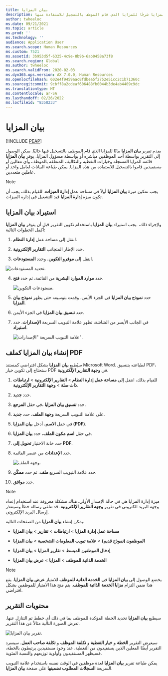 ```yaml
---
title: بيان المزايا
description: يقدم تقرير بيان المزايا شرحًا للمزايا الذي قام الموظف بالتسجيل للاستفادة منها.
author: twheeloc
ms.date: 09/21/2021
ms.topic: article
ms.prod: ''
ms.technology: ''
audience: Application User
ms.search.scope: Human Resources
ms.custom: 7521
ms.assetid: 3b953d5f-6325-4c9e-8b9b-6ab0458a73f8
ms.search.region: Global
ms.author: twheeloc
ms.search.validFrom: 2020-02-03
ms.dyn365.ops.version: AX 7.0.0, Human Resources
ms.openlocfilehash: 602e4f9459aac8fdbea5f2752e51cc2c1b71360c
ms.sourcegitcommit: 9cbff8a2cdeaf606488fb0044b3de4ab4409c9dc
ms.translationtype: HT
ms.contentlocale: ar-SA
ms.lasthandoff: 02/26/2022
ms.locfileid: "8358233"
---
```

# <a name="benefit-statement"></a>بيان المزايا


[!INCLUDE [PEAP](../includes/peap-2.md)]

يقدم تقرير **بيان المزايا** بيانًا للمزايا الذي قام الموظف بالتسجيل فيها حاليًا. يمكن الوصول إلى التقرير بواسطة أحد الموظفين مباشره أو بواسطة مسؤول المزايا. يوفر **بيان المزايا** قائمة المزايا المسجلة وخيارات التغطية والتكاليف المتعلقة بالموظف وأي معالين أو مستفيدين قاموا بالتسجيل للاستفادة من هذه المزايا. يمكن طباعة البيانات لعامل واحد أو عاملين متعددين.

> [!NOTE]
يجب تمكين ميزة **بيان المزايا** أولاً في مساحة عمل **إدارة الميزات**. للقيام بذلك، يجب أن تكون ميزة **إدارة المزايا** قيد التشغيل في إدارة الميزات. 


## <a name="importing-the-benefit-statement"></a>استيراد بيان المزايا 

يجب استيراد **بيان المزايا** باستخدام تكوين التقرير قبل أن يتوفر **بيان المزايا‏‎**. ولإجراء ذلك، أكمل الخطوات التالية:

1.  انتقل إلى مساحة عمل **إدارة النظام**.

2.  حدد الإطار المتجانب **التقارير الإلكترونية**.

3.  انتقل إلى **موفرو التكوين.‬** وحدد **المستودعات**.

  ![تحديد المستودعات.](https://user-images.githubusercontent.com/26801678/134203290-7faf7245-ed08-44e9-95a1-a7ba278c42c6.png)

4.  حدد **موارد الموارد البشرية** من القائمة، ثم حدد **فتح**.

    ![مستودعات التكوين.](https://user-images.githubusercontent.com/26801678/134203619-b3fd087d-1fe9-45ef-a588-1afedfe38dfd.png)

5.  حدد **نموذج بيان المزايا** في الجزء الأيمن، وقمت بتوسيعه حتى يظهر **نموذج بيان المزايا**.

6.  حدد **تنسيق بيان المزايا** في الجزء الأيمن.

7.  في الجانب الأيسر من الشاشة، تظهر علامة التبويب السريعة **الإصدارات**. حدد **استيراد**.

    ![علامة التبويب السريعة "الإصدارات".](https://user-images.githubusercontent.com/26801678/134203763-f12ef549-e326-400d-ac69-b25fc94af47b.png)

## <a name="generate-the-benefit-statement-as-a-pdf-file"></a>إنشاء بيان المزايا كملف PDF

سيُطبع **بيان المزايا** بشكل افتراضي كمستند Microsoft Word. لطباعته بتنسيق PDF، ستحتاج إلى تكوين خيار PDF في **وجهة التقارير الإلكترونية**. 

1. للقيام بذلك، انتقل إلى **مساحة عمل إدارة النظام** > **التقارير الإلكترونية** > **ارتباطات ذات صلة** > **وجهة التقارير الإلكترونية**.

1.  حدد **جديد**.

2.  في حقل **المرجع‏‎**، حدد **تنسيق بيان المزايا**.

3.  على علامة التبويب السريعة **وجهة الملف**، حدد **جديد‏‎**.

4.  في حقل **الاسم**، أدخل **بيان المزايا (PDF)**.

5.  في حقل **اسم مكون الملف**، حدد **بيان المزايا**.

6.  حدد خانة الاختيار **تحويل إلى PDF**.

7.  حدد **الإعدادات** من عنصر القائمة. 

    ![وجهة الملف.](https://user-images.githubusercontent.com/26801678/134203881-a3f1ebc3-d816-485d-a53b-026cc29cae64.png)

8.  حدد علامة التبويب السريع **ملف**، ثم حدد **ممكّن**.

9.  حدد **موافق**.
   
> [!NOTE]
> ميزة إدارة المزايا هي في حالة الإصدار الأولي. هناك مشكلة معروفة عند استخدام إعداد وجهة البريد الكتروني في تقرير **وجهة التقارير الإلكترونية**. قد تتلقى رسالة خطأ وسيتعذر إرسال البريد الإلكتروني.

يمكن إنشاء **بيان المزايا** من الصفحات التالية.

-   **مساحة عمل إدارة المزايا** > **ارتباطات** > **تقارير** > **بيان المزايا**

-   **الموظفون (نموذج قديم)** > **علامة تبويب المعلومات الشخصية** > **بيان المزايا**

-   **إدخال الموظفين المبسط** > **تقارير المزايا** > **بيان المزايا**

-   **الخدمة الذاتية للموظف** > **المزايا** > **عرض بيان المزايا**

> [!NOTE]
>  يخضع الوصول إلى **بيان المزايا** في **الخدمة الذاتية للموظف** للامتياز **عرض بيان المزايا**. يقع هذا ضمن التزام **مزايا الخدمة الذاتية للموظف**. يتم منح هذا الامتياز للموظفين بشكل افتراضي.

## <a name="report-contents"></a>محتويات التقرير

سيطبع **بيان المزايا** تحديد الخطة المؤكدة للموظف بما في ذلك أي خطط تم التنازل عنها. تعرض الصورة التالية مثالاً عن هذا التقرير. 

![تقرير بيان المزايا.](https://user-images.githubusercontent.com/26801678/134204058-61baa318-fede-4795-a256-acdf3217f9f9.png)

سيعرض التقرير **الخطة** و **خيار التغطية** و **تكلفة الموظف** و **تكلفة صاحب العمل**. سيسرد التقرير أيضًا المعلين الذين يستفيدون من التغطية. عند وجود مستفيدين يرتبطون بالخطة، فسيظهر المستفيدون وأولوية توزيعهم والنسبة المئوية.

يمكن طباعة تقرير **بيان المزايا** لعدة موظفين في الوقت نفسه باستخدام علامة التبويب السريعة **السجلات المطلوب تضمينها‬** على صفحة **بيان المزايا**.
